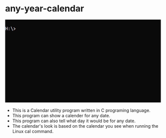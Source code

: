# any-year-calendar

![Alt Text](any-year-calendar-demo.gif)

- This is a Calendar utility program written in C programing language.
- This program can show a calender for any date.
- This program can also tell what day it would be for any date.
- The calendar's look is based on the calendar you see when running the Linux cal command.
